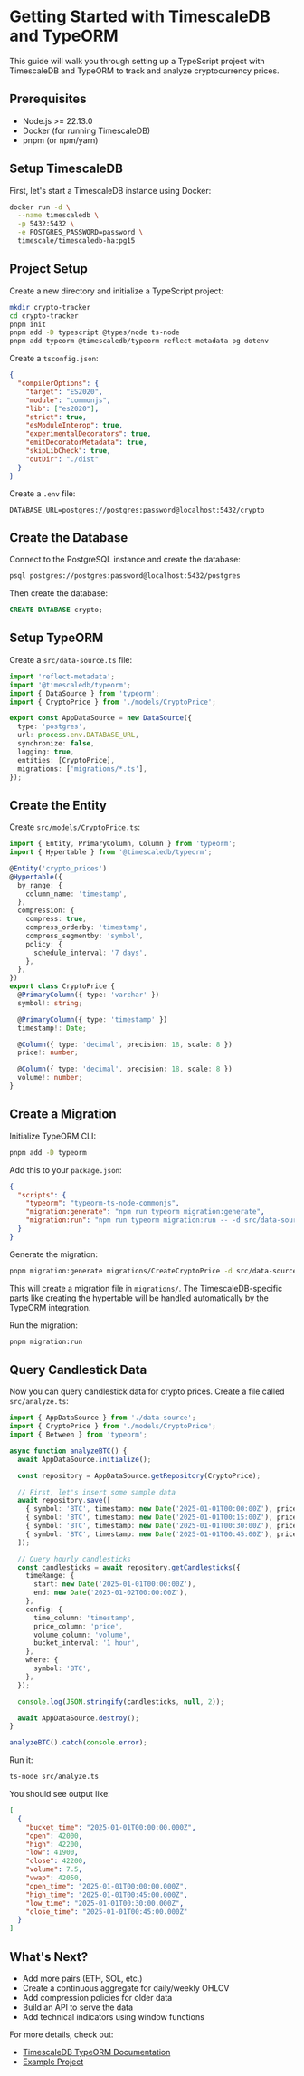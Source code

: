 # Getting Started with TimescaleDB and TypeORM

This guide will walk you through setting up a TypeScript project with TimescaleDB and TypeORM to track and analyze cryptocurrency prices.

## Prerequisites

- Node.js >= 22.13.0
- Docker (for running TimescaleDB)
- pnpm (or npm/yarn)

## Setup TimescaleDB

First, let's start a TimescaleDB instance using Docker:

```bash
docker run -d \
  --name timescaledb \
  -p 5432:5432 \
  -e POSTGRES_PASSWORD=password \
  timescale/timescaledb-ha:pg15
```

## Project Setup

Create a new directory and initialize a TypeScript project:

```bash
mkdir crypto-tracker
cd crypto-tracker
pnpm init
pnpm add -D typescript @types/node ts-node
pnpm add typeorm @timescaledb/typeorm reflect-metadata pg dotenv
```

Create a `tsconfig.json`:

```json
{
  "compilerOptions": {
    "target": "ES2020",
    "module": "commonjs",
    "lib": ["es2020"],
    "strict": true,
    "esModuleInterop": true,
    "experimentalDecorators": true,
    "emitDecoratorMetadata": true,
    "skipLibCheck": true,
    "outDir": "./dist"
  }
}
```

Create a `.env` file:

```env
DATABASE_URL=postgres://postgres:password@localhost:5432/crypto
```

## Create the Database

Connect to the PostgreSQL instance and create the database:

```bash
psql postgres://postgres:password@localhost:5432/postgres
```

Then create the database:

```sql
CREATE DATABASE crypto;
```

## Setup TypeORM

Create a `src/data-source.ts` file:

```typescript
import 'reflect-metadata';
import '@timescaledb/typeorm';
import { DataSource } from 'typeorm';
import { CryptoPrice } from './models/CryptoPrice';

export const AppDataSource = new DataSource({
  type: 'postgres',
  url: process.env.DATABASE_URL,
  synchronize: false,
  logging: true,
  entities: [CryptoPrice],
  migrations: ['migrations/*.ts'],
});
```

## Create the Entity

Create `src/models/CryptoPrice.ts`:

```typescript
import { Entity, PrimaryColumn, Column } from 'typeorm';
import { Hypertable } from '@timescaledb/typeorm';

@Entity('crypto_prices')
@Hypertable({
  by_range: {
    column_name: 'timestamp',
  },
  compression: {
    compress: true,
    compress_orderby: 'timestamp',
    compress_segmentby: 'symbol',
    policy: {
      schedule_interval: '7 days',
    },
  },
})
export class CryptoPrice {
  @PrimaryColumn({ type: 'varchar' })
  symbol!: string;

  @PrimaryColumn({ type: 'timestamp' })
  timestamp!: Date;

  @Column({ type: 'decimal', precision: 18, scale: 8 })
  price!: number;

  @Column({ type: 'decimal', precision: 18, scale: 8 })
  volume!: number;
}
```

## Create a Migration

Initialize TypeORM CLI:

```bash
pnpm add -D typeorm
```

Add this to your `package.json`:

```json
{
  "scripts": {
    "typeorm": "typeorm-ts-node-commonjs",
    "migration:generate": "npm run typeorm migration:generate",
    "migration:run": "npm run typeorm migration:run -- -d src/data-source.ts"
  }
}
```

Generate the migration:

```bash
pnpm migration:generate migrations/CreateCryptoPrice -d src/data-source.ts
```

This will create a migration file in `migrations/`. The TimescaleDB-specific parts like creating the hypertable will be handled automatically by the TypeORM integration.

Run the migration:

```bash
pnpm migration:run
```

## Query Candlestick Data

Now you can query candlestick data for crypto prices. Create a file called `src/analyze.ts`:

```typescript
import { AppDataSource } from './data-source';
import { CryptoPrice } from './models/CryptoPrice';
import { Between } from 'typeorm';

async function analyzeBTC() {
  await AppDataSource.initialize();

  const repository = AppDataSource.getRepository(CryptoPrice);

  // First, let's insert some sample data
  await repository.save([
    { symbol: 'BTC', timestamp: new Date('2025-01-01T00:00:00Z'), price: 42000.0, volume: 1.5 },
    { symbol: 'BTC', timestamp: new Date('2025-01-01T00:15:00Z'), price: 42100.0, volume: 2.0 },
    { symbol: 'BTC', timestamp: new Date('2025-01-01T00:30:00Z'), price: 41900.0, volume: 1.8 },
    { symbol: 'BTC', timestamp: new Date('2025-01-01T00:45:00Z'), price: 42200.0, volume: 2.2 },
  ]);

  // Query hourly candlesticks
  const candlesticks = await repository.getCandlesticks({
    timeRange: {
      start: new Date('2025-01-01T00:00:00Z'),
      end: new Date('2025-01-02T00:00:00Z'),
    },
    config: {
      time_column: 'timestamp',
      price_column: 'price',
      volume_column: 'volume',
      bucket_interval: '1 hour',
    },
    where: {
      symbol: 'BTC',
    },
  });

  console.log(JSON.stringify(candlesticks, null, 2));

  await AppDataSource.destroy();
}

analyzeBTC().catch(console.error);
```

Run it:

```bash
ts-node src/analyze.ts
```

You should see output like:

```json
[
  {
    "bucket_time": "2025-01-01T00:00:00.000Z",
    "open": 42000,
    "high": 42200,
    "low": 41900,
    "close": 42200,
    "volume": 7.5,
    "vwap": 42050,
    "open_time": "2025-01-01T00:00:00.000Z",
    "high_time": "2025-01-01T00:45:00.000Z",
    "low_time": "2025-01-01T00:30:00.000Z",
    "close_time": "2025-01-01T00:45:00.000Z"
  }
]
```

## What's Next?

- Add more pairs (ETH, SOL, etc.)
- Create a continuous aggregate for daily/weekly OHLCV
- Add compression policies for older data
- Build an API to serve the data
- Add technical indicators using window functions

For more details, check out:

- [TimescaleDB TypeORM Documentation](https://github.com/timescale/timescaledb-ts/tree/main/packages/typeorm)
- [Example Project](https://github.com/timescale/timescaledb-ts/tree/main/examples/node-typeorm)
